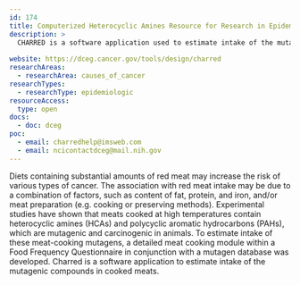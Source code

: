 ```yaml
---
id: 174
title: Computerized Heterocyclic Amines Resource for Research in Epidemiology of Disease (CHARRED)
description: >
  CHARRED is a software application used to estimate intake of the mutagenic compounds in cooked meats.
  
website: https://dceg.cancer.gov/tools/design/charred
researchAreas:
  - researchArea: causes_of_cancer
researchTypes:
  - researchType: epidemiologic
resourceAccess:
  type: open
docs:
  - doc: dceg
poc:
  - email: charredhelp@imsweb.com
  - email: ncicontactdceg@mail.nih.gov
---
```

Diets containing substantial amounts of red meat may increase the risk of various types of cancer. The association with red meat intake may be due to a combination of factors, such as content of fat, protein, and iron, and/or meat preparation (e.g. cooking or preserving methods). Experimental studies have shown that meats cooked at high temperatures contain heterocyclic amines (HCAs) and polycyclic aromatic hydrocarbons (PAHs), which are mutagenic and carcinogenic in animals. To estimate intake of these meat-cooking mutagens, a detailed meat cooking module within a Food Frequency Questionnaire in conjunction with a mutagen database was developed. Charred is a software application to estimate intake of the mutagenic compounds in cooked meats.
